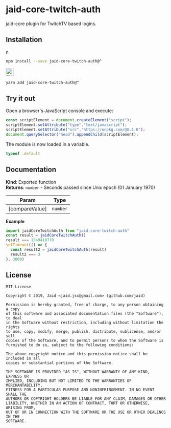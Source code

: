 # jaid-core-twitch-auth


jaid-core plugin for TwitchTV based logins.

## Installation
<a href='https://npmjs.com/package/jaid-core-twitch-auth'><img alt='npm logo' src='https://raw.githubusercontent.com/npm/logos/master/npm%20logo/npm-logo-red.png' height=16/></a>
```bash
npm install --save jaid-core-twitch-auth@^
```
<a href='https://yarnpkg.com/package/jaid-core-twitch-auth'><img alt='Yarn logo' src='https://raw.githubusercontent.com/yarnpkg/assets/master/yarn-kitten-full.png' height=24/></a>
```bash
yarn add jaid-core-twitch-auth@^
```


## Try it out
Open a browser's JavaScript console and execute:

```javascript
const scriptElement = document.createElement("script");
scriptElement.setAttribute("type","text/javascript");
scriptElement.setAttribute("src","https://unpkg.com/@0.1.0");
document.querySelector("head").appendChild(scriptElement);
```

The module is now loaded in a variable.

```javascript
typeof .default
```

## Documentation
**Kind**: Exported function  
**Returns**: <code>number</code> - Seconds passed since Unix epoch (01 January 1970)  

| Param | Type |
| --- | --- |
| [compareValue] | <code>number</code> | 

**Example**  
```javascript
import jaidCoreTwitchAuth from "jaid-core-twitch-auth"
const result = jaidCoreTwitchAuth()
result === 1549410770
setTimeout(() => {
  const result2 = jaidCoreTwitchAuth(result)
  result2 === 3
}, 3000)
```


## License
```text
MIT License

Copyright © 2019, Jaid <jaid.jsx@gmail.com> (github.com/jaid)

Permission is hereby granted, free of charge, to any person obtaining a copy
of this software and associated documentation files (the "Software"), to deal
in the Software without restriction, including without limitation the rights
to use, copy, modify, merge, publish, distribute, sublicense, and/or sell
copies of the Software, and to permit persons to whom the Software is
furnished to do so, subject to the following conditions:

The above copyright notice and this permission notice shall be included in all
copies or substantial portions of the Software.

THE SOFTWARE IS PROVIDED "AS IS", WITHOUT WARRANTY OF ANY KIND, EXPRESS OR
IMPLIED, INCLUDING BUT NOT LIMITED TO THE WARRANTIES OF MERCHANTABILITY,
FITNESS FOR A PARTICULAR PURPOSE AND NONINFRINGEMENT. IN NO EVENT SHALL THE
AUTHORS OR COPYRIGHT HOLDERS BE LIABLE FOR ANY CLAIM, DAMAGES OR OTHER
LIABILITY, WHETHER IN AN ACTION OF CONTRACT, TORT OR OTHERWISE, ARISING FROM,
OUT OF OR IN CONNECTION WITH THE SOFTWARE OR THE USE OR OTHER DEALINGS IN THE
SOFTWARE.
```
